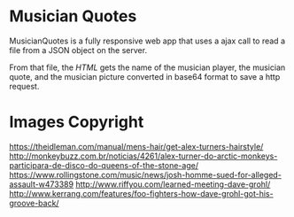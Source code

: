 # Musician Quotes
MusicianQuotes is a fully responsive web app that uses a ajax call to read a file from a JSON object on the server.

From that file, the *HTML* gets the name of the musician player, the musician quote, and the musician picture converted in base64 format to save a http request. 

# Images Copyright
https://theidleman.com/manual/mens-hair/get-alex-turners-hairstyle/
http://monkeybuzz.com.br/noticias/4261/alex-turner-do-arctic-monkeys-participara-de-disco-do-queens-of-the-stone-age/
https://www.rollingstone.com/music/news/josh-homme-sued-for-alleged-assault-w473389
http://www.riffyou.com/learned-meeting-dave-grohl/
http://www.kerrang.com/features/foo-fighters-how-dave-grohl-got-his-groove-back/    